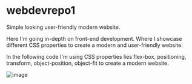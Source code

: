 # webdevrepo1
Simple looking user-friendly modern website.

Here I'm going in-depth on front-end development. Where I showcase different CSS properties to create a modern and user-friendly website.

In the following code I'm using CSS properties lies flex-box, positioning, transform, object-position, object-fit to create a modern website.

![image](https://github.com/madgulas/webdevrepo1/assets/26848691/0fae3353-f26c-40a4-a6a9-cf5ddf2e4d19)
